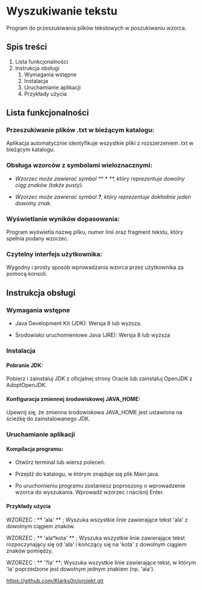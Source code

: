 # Wyszukiwanie tekstu

Program  do przeszukiwania plików tekstowych w poszukiwaniu wzorca.

## Spis treści

1. Lista funkcjonalności
2. Instrukcja obsługi
   1. Wymagania wstępne
   2. Instalacja
   3. Uruchamianie aplikacji
   4. Przykłady użycia
   
## Lista funkcjonalności

### Przeszukiwanie plików .txt w bieżącym katalogu:

Aplikacja automatycznie identyfikuje wszystkie pliki z rozszerzeniem .txt w bieżącym katalogu.

### Obsługa wzorców z symbolami wieloznacznymi:

* _Wzorzec może zawierać symbol ** * **, który reprezentuje dowolny ciąg znaków (także pusty)._

* _Wzorzec może zawierać symbol **?**, który reprezentuje dokładnie jeden dowolny znak._

### Wyświetlanie wyników dopasowania:

Program wyświetla nazwę pliku, numer linii oraz fragment tekstu, który spełnia podany wzorzec.

### Czytelny interfejs użytkownika:

Wygodny i prosty sposób wprowadzania wzorca przez użytkownika za pomocą konsoli.

## Instrukcja obsługi

### Wymagania wstępne

* Java Development Kit (JDK): Wersja 8 lub wyższa.

* Środowisko uruchomieniowe Java (JRE): Wersja 8 lub wyższa

### Instalacja

#### Pobranie JDK:

Pobierz i zainstaluj JDK z oficjalnej strony Oracle lub zainstaluj OpenJDK z AdoptOpenJDK.

#### Konfiguracja zmiennej środowiskowej JAVA_HOME:

Upewnij się, że zmienna środowiskowa JAVA_HOME jest ustawiona na ścieżkę do zainstalowanego JDK.

### Uruchamianie aplikacji

#### Kompilacja programu:

* Otwórz terminal lub wiersz poleceń.

* Przejdź do katalogu, w którym znajduje się plik Main.java.

* Po uruchomieniu programu zostaniesz poproszony o wprowadzenie wzorca do wyszukania. Wprowadź wzorzec i naciśnij Enter.

#### Przykłady użycia

WZORZEC : ** 'ala' ** ; Wyszuka wszystkie linie zawierające tekst 'ala' z dowolnym ciągiem znaków.

WZORZEC : ** 'ala*kota' ** ; Wyszuka wszystkie linie zawierające tekst rozpoczynający się od 'ala' i kończący się na 'kota' z dowolnym ciągiem znaków pomiędzy.

WZORZEC : ** '?la' **; Wyszuka wszystkie linie zawierające tekst, w którym 'la' poprzedzone jest dowolnym jednym znakiem (np. 'ala').

https://github.com/Klarks0n/projekt.git
